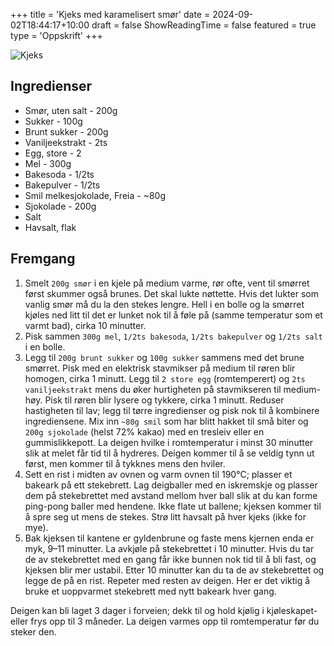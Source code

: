 +++
title = 'Kjeks med karamelisert smør'
date = 2024-09-02T18:44:17+10:00
draft = false
ShowReadingTime = false
featured = true
type = 'Oppskrift'
+++

![Kjeks](/cookies.png)

## Ingredienser
- Smør, uten salt - 200g
- Sukker - 100g
- Brunt sukker - 200g
- Vaniljeekstrakt - 2ts
- Egg, store - 2
- Mel - 300g
- Bakesoda - 1/2ts
- Bakepulver - 1/2ts
- Smil melkesjokolade, Freia - ~80g
- Sjokolade - 200g
- Salt
- Havsalt, flak

## Fremgang
1. Smelt `200g smør` i en kjele på medium varme, rør ofte, vent til smørret først skummer også brunes. Det skal lukte nøttette. Hvis det lukter som vanlig smør må du la den stekes lengre. Hell i en bolle og la smørret kjøles ned litt til det er lunket nok til å føle på (samme temperatur som et varmt bad), cirka 10 minutter.
2. Pisk sammen `300g mel`, `1/2ts bakesoda`, `1/2ts bakepulver` og `1/2ts salt` i en bolle.
3. Legg til `200g brunt sukker` og `100g sukker` sammens med det brune smørret. Pisk med en elektrisk stavmikser på medium til røren blir homogen, cirka 1 minutt. Legg til `2 store egg` (romtemperert) og `2ts vaniljeekstrakt` mens du øker hurtigheten på stavmikseren til medium-høy. Pisk til røren blir lysere og tykkere, cirka 1 minutt. Reduser hastigheten til lav; legg til tørre ingredienser og pisk nok til å kombinere ingrediensene. Mix inn `~80g smil` som har blitt hakket til små biter og `200g sjokolade` (helst 72% kakao) med en tresleiv eller en gummislikkepott. La deigen hvilke i romtemperatur i minst 30 minutter slik at melet får tid til å hydreres. Deigen kommer til å se veldig tynn ut først, men kommer til å tykknes mens den hviler.
4. Sett en rist i midten av ovnen og varm ovnen til 190°C; plasser et bakeark på ett stekebrett. Lag deigballer med en iskremskje og plasser dem på stekebrettet med avstand mellom hver ball slik at du kan forme ping-pong baller med hendene. Ikke flate ut ballene; kjeksen kommer til å spre seg ut mens de stekes. Strø litt havsalt på hver kjeks (ikke for mye).
5. Bak kjeksen til kantene er gyldenbrune og faste mens kjernen enda er myk, 9–11 minutter. La avkjøle på stekebrettet i 10 minutter. Hvis du tar de av stekebrettet med en gang får ikke bunnen nok tid til å bli fast, og kjeksen blir mer ustabil. Etter 10 minutter kan du ta de av stekebrettet og legge de på en rist. Repeter med resten av deigen. Her er det viktig å bruke et uoppvarmet stekebrett med nytt bakeark hver gang.

Deigen kan bli laget 3 dager i forveien; dekk til og hold kjølig i kjøleskapet-eller frys opp til 3 måneder. La deigen varmes opp til romtemperatur før du steker den.
